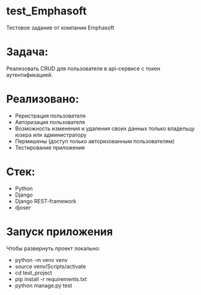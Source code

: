# test_Emphasoft
Тестовое задание от компании Emphasoft

# Задача:
Реализовать CRUD для пользователя в api-сервисе с токен аутентификацией.

# Реализовано:
- Реристрация пользователя
- Авторизация пользователя
- Возможность изменения и удаления своих данных только владельцу юзера или администратору
- Пермишены (доступ только авторизованным пользователям)
- Тестирование приложения

# Стек:
- Python
- Django
- Django REST-framework
- djoser

# Запуск приложения
Чтобы развернуть проект локально:

- python -m venv venv
- source venv/Scripts/activate
- cd test_project
- pip install -r requirements.txt
- python manage.py test
